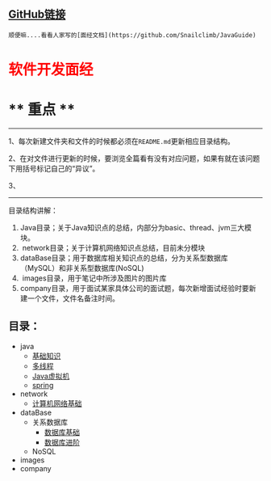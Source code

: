 ## [GitHub链接](https://github.com/Zwbxwwm/doc)

    顺便嘛....看看人家写的[面经文档](https://github.com/Snailclimb/JavaGuide)



# <font color="red">软件开发面经</font>



# ** 重点 ** 

------

1、每次新建文件夹和文件的时候都必须在`README.md`更新相应目录结构。

2、在对文件进行更新的时候，要浏览全篇看有没有对应问题，如果有就在该问题下用括号标记自己的“异议”。

3、

------

目录结构讲解：

1. ​	Java目录；关于Java知识点的总结，内部分为basic、thread、jvm三大模块。
2. ​    network目录；关于计算机网络知识点总结，目前未分模块
3. ​    dataBase目录；用于数据库相关知识点的总结，分为关系型数据库（MySQL）和非关系型数据库(NoSQL)
4. ​    images目录，用于笔记中所涉及图片的图片库
5. ​    company目录，用于面试某家具体公司的面试题，每次新增面试经验时要新建一个文件，文件名备注时间。

## 目录：

- java
  - [基础知识](java/basic.md)
  - [多线程](java/thread.md)
  - [Java虚拟机](java/jvm.md)
  - [spring](java/spring.md)
- network
  - [计算机网络基础](network/basic.md)
- dataBase
  - 关系数据库
    - [数据库基础](dataBase/MySQL/basic.md)
    - [数据库进阶](dataBase/MySQL/hard.md)
  - NoSQL
- images
- company
